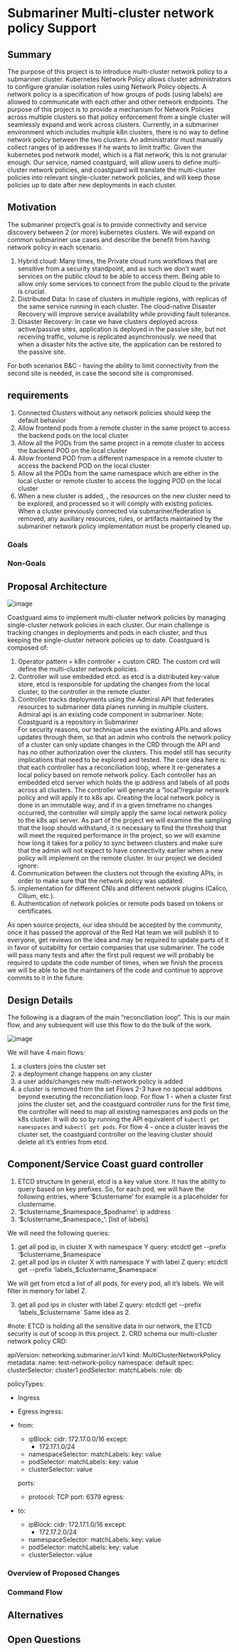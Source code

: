 # Submariner Multi-cluster network policy Support

## Summary
The purpose of this project is to introduce multi-cluster network policy to a submariner cluster.
Kubernetes Network Policy allows cluster administrators to configure granular isolation rules using Network Policy objects. A network policy is a specification of how groups of pods (using labels) are allowed to communicate with each other and other network endpoints.
The purpose of this project is to provide a mechanism for Network Policies across multiple clusters so that policy enforcement from a single cluster will seamlessly expand and work across clusters.
Currently, in a submariner environment which includes multiple k8n clusters, there is no way to define network policy between the two clusters. An administrator must manually collect ranges of ip addresses if he wants to limit traffic. Given the kubernetes pod network model, which is a flat network, this is not granular enough. 
Our service, named coastguard, will allow users to define multi-cluster network policies, and coastguard will translate the multi-cluster policies into relevant single-cluster network policies, and will keep those policies up to date after new deployments in each cluster. 

## Motivation
The submariner project’s goal is to provide connectivity and service discovery between 2 (or more) kubernetes clusters.  We will expand on common submariner use cases and describe the benefit from having network policy in each scenario.
1. Hybrid cloud:
Many times, the Private cloud runs workflows that are sensitive from a security standpoint, and as such we don’t want services on the public cloud to be able to access them. Being able to allow only some services to connect from the public cloud to the private is crucial.
2. Distributed Data:
In case of clusters in multiple regions, with replicas of the same service running in each cluster. The cloud-native Disaster Recovery will improve service availability while providing fault tolerance.
3. Disaster Recovery:
In case we have clusters deployed across active/passive sites, application is deployed in the passive site, but not receiving traffic, volume is replicated asynchronously. we need that when a disaster hits the active site, the application can be restored to the passive site.

For both scenarios B&C - having the ability to limit connectivity from the second site is needed, in case the second site is compromised. 

## requirements
1. Connected Clusters without any network policies should keep the default behavior
2. Allow frontend pods from a remote cluster in the same project to access the backend pods on the local cluster
3. Allow all the PODs from the same project in a remote cluster to access the backend POD on the local cluster
4. Allow frontend POD from a different namespace in a remote cluster to access the backend POD on the local cluster
5. Allow all the PODs from the same namespace which are either in the local cluster or remote cluster to access the logging POD on the local cluster
6. When a new cluster is added, , the resources on the new cluster need to be explored, and processed so it will comply with existing policies. 
When a cluster previously connected via submariner/federation is removed, any auxiliary resources, rules, or artifacts maintained by the submariner network policy implementation must be properly cleaned up.

### Goals

### Non-Goals

## Proposal Architecture

![image](https://user-images.githubusercontent.com/42589698/146993515-ba6bc995-8d3b-4642-b95f-dc56f4083502.png)

Coastguard aims to implement multi-cluster network policies by managing single-cluster network policies in each cluster. 
Our main challenge is tracking changes in deployments and pods in each cluster, and thus keeping the single-cluster network policies up to date. 
Coastguard is composed of:
  1.	Operator pattern = k8n controller + custom CRD. The custom crd will define the multi-cluster network policies.
  2.	Controller will use embedded etcd. as etcd is a distributed key-value store, etcd is responsible for updating the changes from the local cluster, to the controller in the remote cluster.
  3.	Controller tracks deployments using the Admiral API that federates resources to submariner data planes running in multiple clusters. Admiral api is an existing code component in submariner. 
Note: Coastguard is a repository in Submariner  
For security reasons, our technique uses the existing APIs and allows updates through them, so that an admin who controls the network policy of a cluster can only update changes in the CRD through the API and has no other authorization over the clusters. This model still has security implications that need to be explored and tested.
The core idea here is: that each controller has a reconciliation loop, where it re-generates a local policy based on remote network policy. Each controller has an embedded etcd server which holds the ip address and labels of all pods across all clusters. The controller will generate a “local”/regular network policy and will apply it to k8s api.
Creating the local network policy is done in an immutable way, and if in a given timeframe no changes occurred, the controller will simply apply the same local network policy to the k8s api server. 
As part of the project we will examine the sampling that the loop should withstand, it is necessary to find the threshold that will meet the required performance in the project, so we will examine how long it takes for a policy to sync between clusters and make sure that the admin will not expect to have connectivity earlier when a new policy will implement on the remote cluster. 
In our project we decided ignore:
  1.	Communication between the clusters not through the existing APIs, in order to make sure that the network policy was updated.
  2.	implementation for different CNIs and different network plugins (Calico, Cilium, etc.).
  3.	Authentication of network policies or remote pods based on tokens or certificates.

As open source projects, our idea should be accepted by the community, once it has passed the approval of the Red Hat team we will publish it to everyone, get reviews on the idea and may be required to update parts of it in favor of suitability for certain companies that use submariner.
The code will pass many tests and after the first pull request we will probably be required to update the code number of times, when we finish the process we will be able to be the maintainers of the code and continue to approve commits to it in the future. 


## Design Details
The following is a diagram of the main “reconciliation loop”. This is our main flow, and any subsequent will use this flow to do the bulk of the work.

![image](https://user-images.githubusercontent.com/42589698/146993706-c19bdfa6-be3a-486e-8d46-fb875f169d78.png)

We will have 4 main flows:
  1.	a clusters joins the cluster set 
  2.	a deployment change happens on any cluster  
  3.	a user adds/changes new multi-network policy is added
  4.	a cluster is removed from the set 
Flows 2-3 have no special additions beyond executing the reconciliation loop.
For flow 1 - when a cluster first joins the cluster set, and the coastguard controller runs for the first time, the controller will need to map all existing namespaces and pods on the k8s cluster. It will do so by running the API equivalent of `kubectl get namespaces` and `kubectl get pods`. 
For flow 4 - once a cluster leaves the cluster set, the coastguard controller on the leaving cluster should delete all it’s entries from etcd. 

## Component/Service Coast guard controller

1. ETCD structure
In general, etcd is a key value store. It has the ability to query based on key prefixes.
So, for each pod, we will have the following entries, where ‘$clustername’ for example is a placeholder for clustername.
1.	‘$clustername_$namespace_$podname’: ip address
2.	‘$clustername_$namespace_’: [list of labels]

We will need the following queries:
1.	get all pod ip, in cluster X with namespace Y
  query: etcdctl get --prefix ‘$clustername_$namespace`
2.	get all pod ips  in cluster X with namespace Y with label Z
  query:  etcdctl get --prefix ‘labels_$clustername_$namespace`

We will get from etcd a list of all pods, for every pod, all it’s labels. We will filter in memory for label Z.

3.	get all pod ips  in cluster with label Z
  query:  etcdctl get --prefix ‘labels_$clustername`
  Same idea as 2.

#note: ETCD is holding all the sensitive data in our network, the ETCD security is out of scoop in this project.
2.	CRD schema
our multi-cluster network policy CRD:

apiVersion: networking.submariner.io/v1
kind: MultiClusterNetworkPolicy
metadata:
  name: test-network-policy
  namespace: default
spec:
  clusterSelector: cluster1
  podSelector:
    matchLabels:
      role: db

  policyTypes:
  - Ingress
  - Egress
  ingress:
  - from:
    - ipBlock:
        cidr: 172.17.0.0/16
        except:
        - 172.17.1.0/24
    - namespaceSelector:
        matchLabels:
          key: value
    - podSelector:
        matchLabels:
          key: value
    - clusterSelector: value
       
    ports:
    - protocol: TCP
      port: 6379
  egress:
  - to:
    - ipBlock:
        cidr: 172.17.1.0/16
        except:
        - 172.17.2.0/24
    - namespaceSelector:
        matchLabels:
          key: value
    - podSelector:
        matchLabels:
          key: value
    - clusterSelector: value


### Overview of Proposed Changes

### Command Flow

## Alternatives

## Open Questions

